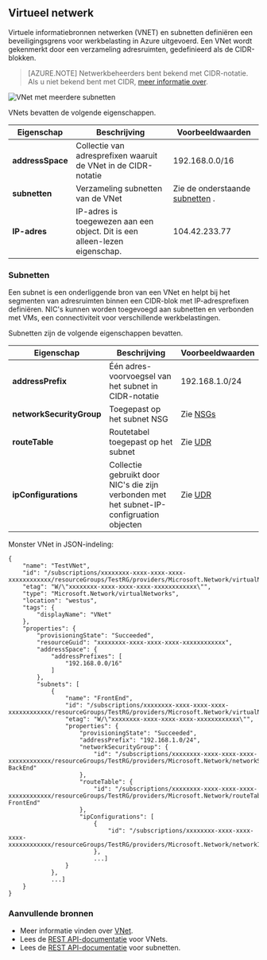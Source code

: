 ## <a name="virtual-network"></a>Virtueel netwerk
Virtuele informatiebronnen netwerken (VNET) en subnetten definiëren een beveiligingsgrens voor werkbelasting in Azure uitgevoerd. Een VNet wordt gekenmerkt door een verzameling adresruimten, gedefinieerd als de CIDR-blokken. 

>[AZURE.NOTE] Netwerkbeheerders bent bekend met CIDR-notatie. Als u niet bekend bent met CIDR, [meer informatie over](http://whatismyipaddress.com/cidr).

![VNet met meerdere subnetten](./media/resource-groups-networking/Figure4.png)

VNets bevatten de volgende eigenschappen.

|Eigenschap|Beschrijving|Voorbeeldwaarden|
|---|---|---|
|**addressSpace**|Collectie van adresprefixen waaruit de VNet in de CIDR-notatie|192.168.0.0/16|
|**subnetten**|Verzameling subnetten van de VNet|Zie de onderstaande [subnetten](#Subnets) .|
|**IP-adres**|IP-adres is toegewezen aan een object. Dit is een alleen-lezen eigenschap.|104.42.233.77|

### <a name="subnets"></a>Subnetten
Een subnet is een onderliggende bron van een VNet en helpt bij het segmenten van adresruimten binnen een CIDR-blok met IP-adresprefixen definiëren. NIC's kunnen worden toegevoegd aan subnetten en verbonden met VMs, een connectiviteit voor verschillende werkbelastingen.

Subnetten zijn de volgende eigenschappen bevatten. 

|Eigenschap|Beschrijving|Voorbeeldwaarden|
|---|---|---|
|**addressPrefix**|Één adres-voorvoegsel van het subnet in CIDR-notatie|192.168.1.0/24|
|**networkSecurityGroup**|Toegepast op het subnet NSG|Zie [NSGs](#Network-Security-Group)|
|**routeTable**|Routetabel toegepast op het subnet|Zie [UDR](#Route-table)|
|**ipConfigurations**|Collectie gebruikt door NIC's die zijn verbonden met het subnet-IP-configruation objecten|Zie [UDR](#Route-table)|


Monster VNet in JSON-indeling:

    {
        "name": "TestVNet",
        "id": "/subscriptions/xxxxxxxx-xxxx-xxxx-xxxx-xxxxxxxxxxxx/resourceGroups/TestRG/providers/Microsoft.Network/virtualNetworks/TestVNet",
        "etag": "W/\"xxxxxxxx-xxxx-xxxx-xxxx-xxxxxxxxxxxx\"",
        "type": "Microsoft.Network/virtualNetworks",
        "location": "westus",
        "tags": {
            "displayName": "VNet"
        },
        "properties": {
            "provisioningState": "Succeeded",
            "resourceGuid": "xxxxxxxx-xxxx-xxxx-xxxx-xxxxxxxxxxxx",
            "addressSpace": {
                "addressPrefixes": [
                    "192.168.0.0/16"
                ]
            },
            "subnets": [
                {
                    "name": "FrontEnd",
                    "id": "/subscriptions/xxxxxxxx-xxxx-xxxx-xxxx-xxxxxxxxxxxx/resourceGroups/TestRG/providers/Microsoft.Network/virtualNetworks/TestVNet/subnets/FrontEnd",
                    "etag": "W/\"xxxxxxxx-xxxx-xxxx-xxxx-xxxxxxxxxxxx\"",
                    "properties": {
                        "provisioningState": "Succeeded",
                        "addressPrefix": "192.168.1.0/24",
                        "networkSecurityGroup": {
                            "id": "/subscriptions/xxxxxxxx-xxxx-xxxx-xxxx-xxxxxxxxxxxx/resourceGroups/TestRG/providers/Microsoft.Network/networkSecurityGroups/NSG-BackEnd"
                        },
                        "routeTable": {
                            "id": "/subscriptions/xxxxxxxx-xxxx-xxxx-xxxx-xxxxxxxxxxxx/resourceGroups/TestRG/providers/Microsoft.Network/routeTables/UDR-FrontEnd"
                        },
                        "ipConfigurations": [
                            {
                                "id": "/subscriptions/xxxxxxxx-xxxx-xxxx-xxxx-xxxxxxxxxxxx/resourceGroups/TestRG/providers/Microsoft.Network/networkInterfaces/NICWEB1/ipConfigurations/ipconfig1"
                            },
                            ...]
                    }
                },
                ...]
        }
    }

### <a name="additional-resources"></a>Aanvullende bronnen

- Meer informatie vinden over [VNet](../articles/virtual-network/virtual-networks-overview.md).
- Lees de [REST API-documentatie](https://msdn.microsoft.com/library/azure/mt163650.aspx) voor VNets.
- Lees de [REST API-documentatie](https://msdn.microsoft.com/library/azure/mt163618.aspx) voor subnetten.